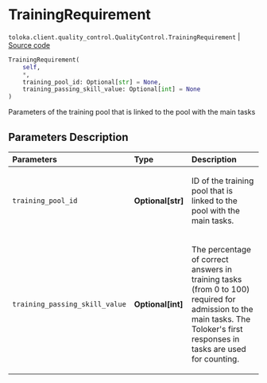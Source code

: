 # TrainingRequirement
`toloka.client.quality_control.QualityControl.TrainingRequirement` | [Source code](https://github.com/Toloka/toloka-kit/blob/v1.0.1/src/client/quality_control.py#L44)

```python
TrainingRequirement(
    self,
    *,
    training_pool_id: Optional[str] = None,
    training_passing_skill_value: Optional[int] = None
)
```

Parameters of the training pool that is linked to the pool with the main tasks

## Parameters Description

| Parameters | Type | Description |
| :----------| :----| :-----------|
`training_pool_id`|**Optional\[str\]**|<p>ID of the training pool that is linked to the pool with the main tasks.</p>
`training_passing_skill_value`|**Optional\[int\]**|<p>The percentage of correct answers in training tasks (from 0 to 100) required for admission to the main tasks. The Toloker&#x27;s first responses in tasks are used for counting.</p>
